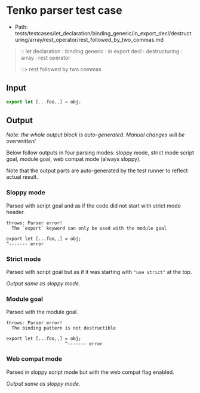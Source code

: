 # Tenko parser test case

- Path: tests/testcases/let_declaration/binding_generic/in_export_decl/destructuring/array/rest_operator/rest_followed_by_two_commas.md

> :: let declaration : binding generic : in export decl : destructuring : array : rest operator
>
> ::> rest followed by two commas

## Input

`````js
export let [...foo,,] = obj;
`````

## Output

_Note: the whole output block is auto-generated. Manual changes will be overwritten!_

Below follow outputs in four parsing modes: sloppy mode, strict mode script goal, module goal, web compat mode (always sloppy).

Note that the output parts are auto-generated by the test runner to reflect actual result.

### Sloppy mode

Parsed with script goal and as if the code did not start with strict mode header.

`````
throws: Parser error!
  The `export` keyword can only be used with the module goal

export let [...foo,,] = obj;
^------- error
`````

### Strict mode

Parsed with script goal but as if it was starting with `"use strict"` at the top.

_Output same as sloppy mode._

### Module goal

Parsed with the module goal.

`````
throws: Parser error!
  The binding pattern is not destructible

export let [...foo,,] = obj;
                      ^------- error
`````


### Web compat mode

Parsed in sloppy script mode but with the web compat flag enabled.

_Output same as sloppy mode._
